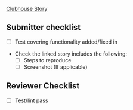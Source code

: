 [Clubhouse Story](https://app.clubhouse.io/augur/story/ENTER_STORY_NUMBER_HERE)

## Submitter checklist
- [ ] Test covering functionality added/fixed in
- Check the linked story includes the following:
  - [ ] Steps to reproduce
  - [ ] Screenshot (If applicable)

## Reviewer Checklist
- [ ] Test/lint pass 
